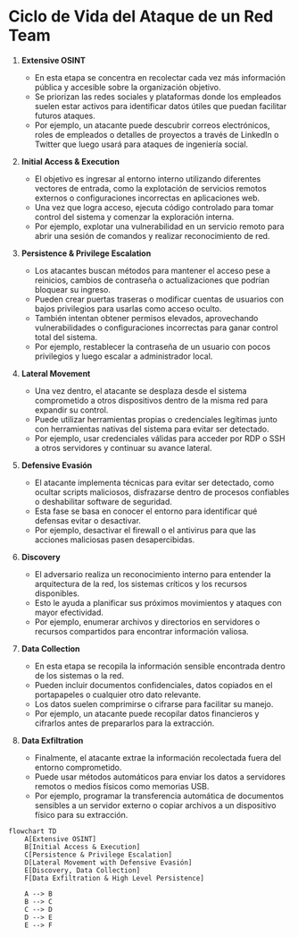 # Ciclo de Vida del Ataque de un Red Team

1. **Extensive OSINT**  
   - En esta etapa se concentra en recolectar cada vez más información pública y accesible sobre la organización objetivo.  
   - Se priorizan las redes sociales y plataformas donde los empleados suelen estar activos para identificar datos útiles que puedan facilitar futuros ataques.  
   - Por ejemplo, un atacante puede descubrir correos electrónicos, roles de empleados o detalles de proyectos a través de LinkedIn o Twitter que luego usará para ataques de ingeniería social.  

2. **Initial Access & Execution**  
   - El objetivo es ingresar al entorno interno utilizando diferentes vectores de entrada, como la explotación de servicios remotos externos o configuraciones incorrectas en aplicaciones web.  
   - Una vez que logra acceso, ejecuta código controlado para tomar control del sistema y comenzar la exploración interna.  
   - Por ejemplo, explotar una vulnerabilidad en un servicio remoto para abrir una sesión de comandos y realizar reconocimiento de red.  

3. **Persistence & Privilege Escalation**  
   - Los atacantes buscan métodos para mantener el acceso pese a reinicios, cambios de contraseña o actualizaciones que podrían bloquear su ingreso.  
   - Pueden crear puertas traseras o modificar cuentas de usuarios con bajos privilegios para usarlas como acceso oculto.  
   - También intentan obtener permisos elevados, aprovechando vulnerabilidades o configuraciones incorrectas para ganar control total del sistema.  
   - Por ejemplo, restablecer la contraseña de un usuario con pocos privilegios y luego escalar a administrador local.  

4. **Lateral Movement**  
   - Una vez dentro, el atacante se desplaza desde el sistema comprometido a otros dispositivos dentro de la misma red para expandir su control.  
   - Puede utilizar herramientas propias o credenciales legítimas junto con herramientas nativas del sistema para evitar ser detectado.  
   - Por ejemplo, usar credenciales válidas para acceder por RDP o SSH a otros servidores y continuar su avance lateral.  

5. **Defensive Evasión**  
   - El atacante implementa técnicas para evitar ser detectado, como ocultar scripts maliciosos, disfrazarse dentro de procesos confiables o deshabilitar software de seguridad.  
   - Esta fase se basa en conocer el entorno para identificar qué defensas evitar o desactivar.  
   - Por ejemplo, desactivar el firewall o el antivirus para que las acciones maliciosas pasen desapercibidas.  

6. **Discovery**  
   - El adversario realiza un reconocimiento interno para entender la arquitectura de la red, los sistemas críticos y los recursos disponibles.  
   - Esto le ayuda a planificar sus próximos movimientos y ataques con mayor efectividad.  
   - Por ejemplo, enumerar archivos y directorios en servidores o recursos compartidos para encontrar información valiosa.  

7. **Data Collection**  
   - En esta etapa se recopila la información sensible encontrada dentro de los sistemas o la red.  
   - Pueden incluir documentos confidenciales, datos copiados en el portapapeles o cualquier otro dato relevante.  
   - Los datos suelen comprimirse o cifrarse para facilitar su manejo.  
   - Por ejemplo, un atacante puede recopilar datos financieros y cifrarlos antes de prepararlos para la extracción.  

8. **Data Exfiltration**  
   - Finalmente, el atacante extrae la información recolectada fuera del entorno comprometido.  
   - Puede usar métodos automáticos para enviar los datos a servidores remotos o medios físicos como memorias USB.  
   - Por ejemplo, programar la transferencia automática de documentos sensibles a un servidor externo o copiar archivos a un dispositivo físico para su extracción.  

```mermaid
flowchart TD
    A[Extensive OSINT]
    B[Initial Access & Execution]
    C[Persistence & Privilege Escalation]
    D[Lateral Movement with Defensive Evasión]
    E[Discovery, Data Collection]
    F[Data Exfiltration & High Level Persistence]

    A --> B
    B --> C
    C --> D
    D --> E
    E --> F
```
